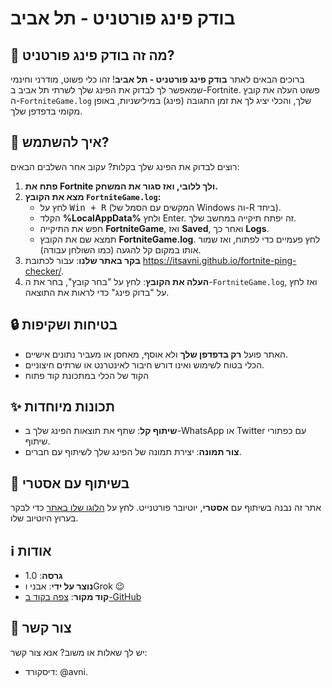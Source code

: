 # בודק פינג פורטניט - תל אביב

## 🌟 מה זה בודק פינג פורטניט?

ברוכים הבאים לאתר **בודק פינג פורטניט - תל אביב**! זהו כלי פשוט, מודרני וחינמי שמאפשר לך לבדוק את הפינג שלך לשרתי תל אביב ב-Fortnite. פשוט העלה את קובץ ה-`FortniteGame.log` שלך, והכלי יציג לך את זמן התגובה (פינג) במילישניות, באופן מקומי בדפדפן שלך.

## 🚀 איך להשתמש?

רוצים לבדוק את הפינג שלך בקלות? עקוב אחר השלבים הבאים:

1. **פתח את Fortnite ולך ללובי, ואז סגור את המשחק.**
2. **מצא את הקובץ `FortniteGame.log`:**
   - לחץ על <kbd>Win + R</kbd> (המקשים עם הסמל של Windows וה-R ביחד).
   - הקלד <strong>%LocalAppData%</strong> ולחץ Enter. זה יפתח תיקייה במחשב שלך.
   - חפש את התיקייה <strong>FortniteGame</strong>, ואז <strong>Saved</strong>, ואחר כך <strong>Logs</strong>.
   - תמצא שם את הקובץ <strong>FortniteGame.log</strong>. לחץ פעמיים כדי לפתוח, ואז שמור אותו במקום קל להגעה (כמו השולחן עבודה).
3. **בקר באתר שלנו**: עבור לכתובת <a href="https://itsavni.github.io/fortnite-ping-checker/" target="_blank">https://itsavni.github.io/fortnite-ping-checker/</a>.
4. **העלה את הקובץ**: לחץ על "בחר קובץ", בחר את ה-`FortniteGame.log`, ואז לחץ על "בדוק פינג" כדי לראות את התוצאה.

## 🔒 בטיחות ושקיפות
- האתר פועל **רק בדפדפן שלך** ולא אוסף, מאחסן או מעביר נתונים אישיים.
- הכלי בטוח לשימוש ואינו דורש חיבור לאינטרנט או שרתים חיצוניים.
- הקוד של הכלי במתכונת קוד פתוח

## ✨ תכונות מיוחדות
- **שיתוף קל**: שתף את תוצאות הפינג שלך ב-WhatsApp או Twitter עם כפתורי שיתוף.
- **צור תמונה**: יצירת תמונה של הפינג שלך לשיתוף עם חברים.

## 🤝 בשיתוף עם אסטרי
אתר זה נבנה בשיתוף עם **אסטרי**, יוטיובר פורטנייט. לחץ על <a href="https://www.youtube.com/@BarAstri" target="_blank">הלוגו שלו באתר</a> כדי לבקר בערוץ היוטיוב שלו.

## ℹ️ אודות
- **גרסה**: 1.0
- **נוצר על ידי**: אבני וGrok 😉
- **קוד מקור**: <a href="https://github.com/ItsAvNi/fortnite-ping-checker" target="_blank">צפה בקוד ב-GitHub</a>

## 💬 צור קשר
יש לך שאלות או משוב? אנא צור קשר:
- דיסקורד: @avni.
